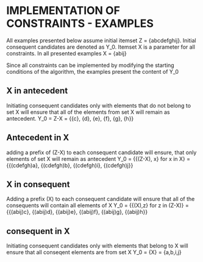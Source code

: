 # IMPLEMENTATION OF CONSTRAINTS - EXAMPLES

All examples presented below assume initial itemset Z = {abcdefghij}.
Initial consequent candidates are denoted as Y_0.
Itemset X is a parameter for all constraints.
In all presented examples X = {abij}

Since all constraints can be implemented by modifying the starting conditions of the algorithm, the examples present the content of Y_0

## X in antecedent
Initiating consequent candidates only with elements that do not belong to set X will ensure that all of the elements from set X will remain as antecedent.
Y_0 = Z-X = {{c}, {d}, {e}, {f}, {g}, {h}}

## Antecedent in X
adding a prefix of (Z-X) to each consequent candidate will ensure, that only elements of set X will remain as antecedent
Y_0 = {{(Z-X), x} for x in X} = {{(cdefgh)a}, {(cdefgh)b}, {(cdefgh)i}, {(cdefgh)j}}

## X in consequent
Adding a prefix (X) to each consequent candidate will ensure that all of the consequents will contain all elements of X
Y_0 = {{(X),z} for z in (Z-X)} = {{(abij)c}, {(abij)d}, {(abij)e}, {(abij)f}, {(abij)g}, {(abij)h}}

## consequent in X
Initiating consequent candidates only with elements that belong to X will ensure that all conseqent elements are from set X
Y_0 = {X} = {a,b,i,j}
